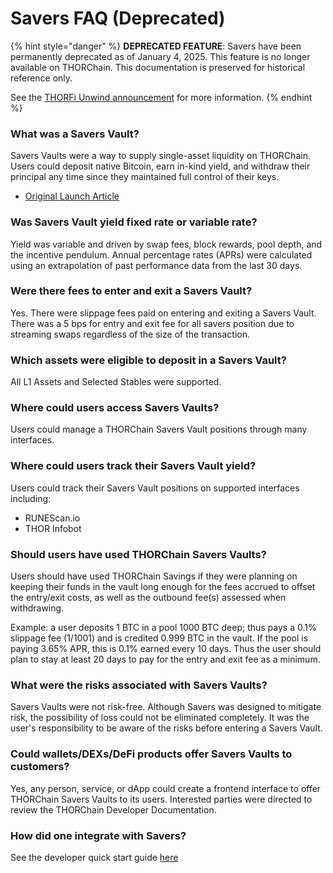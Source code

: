 # Savers FAQ (Deprecated)

{% hint style="danger" %}
**DEPRECATED FEATURE**: Savers have been permanently deprecated as of January 4, 2025. This feature is no longer available on THORChain. This documentation is preserved for historical reference only.

See the [THORFi Unwind announcement](https://medium.com/thorchain/thorfi-unwind-96b46dff72c0) for more information.
{% endhint %}

### What was a Savers Vault?

Savers Vaults were a way to supply single-asset liquidity on THORChain. Users could deposit native Bitcoin, earn in-kind yield, and withdraw their principal any time since they maintained full control of their keys.

- [Original Launch Article](https://medium.com/thorchain/thorchain-savers-vaults-fc3f086b4057)

### Was Savers Vault yield fixed rate or variable rate?

Yield was variable and driven by swap fees, block rewards, pool depth, and the incentive pendulum. Annual percentage rates (APRs) were calculated using an extrapolation of past performance data from the last 30 days.

### Were there fees to enter and exit a Savers Vault?

Yes. There were slippage fees paid on entering and exiting a Savers Vault. There was a 5 bps for entry and exit fee for all savers position due to streaming swaps regardless of the size of the transaction.

### Which assets were eligible to deposit in a Savers Vault?

All L1 Assets and Selected Stables were supported.

### Where could users access Savers Vaults?

Users could manage a THORChain Savers Vault positions through many interfaces.

### Where could users track their Savers Vault yield?

Users could track their Savers Vault positions on supported interfaces including:

- RUNEScan.io
- THOR Infobot

### Should users have used THORChain Savers Vaults?

Users should have used THORChain Savings if they were planning on keeping their funds in the vault long enough for the fees accrued to offset the entry/exit costs, as well as the outbound fee(s) assessed when withdrawing.

Example: a user deposits 1 BTC in a pool 1000 BTC deep; thus pays a 0.1% slippage fee (1/1001) and is credited 0.999 BTC in the vault. If the pool is paying 3.65% APR, this is 0.1% earned every 10 days. Thus the user should plan to stay at least 20 days to pay for the entry and exit fee as a minimum.

### What were the risks associated with Savers Vaults?

Savers Vaults were not risk-free. Although Savers was designed to mitigate risk, the possibility of loss could not be eliminated completely. It was the user's responsibility to be aware of the risks before entering a Savers Vault.

### Could wallets/DEXs/DeFi products offer Savers Vaults to customers?

Yes, any person, service, or dApp could create a frontend interface to offer THORChain Savers Vaults to its users. Interested parties were directed to review the THORChain Developer Documentation.

### How did one integrate with Savers?

See the developer quick start guide [here](https://dev.thorchain.org/saving-guide/quickstart-guide.html)